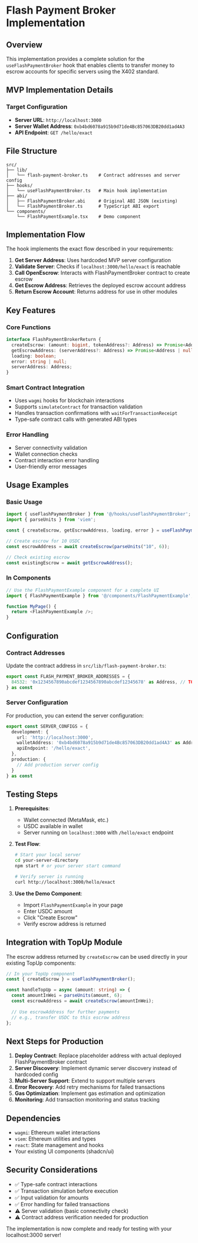 # Flash Payment Broker Implementation

## Overview

This implementation provides a complete solution for the `useFlashPaymentBroker` hook that enables clients to transfer money to escrow accounts for specific servers using the X402 standard.

## MVP Implementation Details

### Target Configuration
- **Server URL**: `http://localhost:3000`
- **Server Wallet Address**: `0xb4bd6078a915b9d71de4Bc857063DB20dd1ad4A3`
- **API Endpoint**: `GET /hello/exact`

## File Structure

```
src/
├── lib/
│   └── flash-payment-broker.ts    # Contract addresses and server config
├── hooks/
│   └── useFlashPaymentBroker.ts   # Main hook implementation
├── abi/
│   ├── FlashPaymentBroker.abi     # Original ABI JSON (existing)
│   └── FlashPaymentBroker.ts      # TypeScript ABI export
└── components/
    └── FlashPaymentExample.tsx    # Demo component
```

## Implementation Flow

The hook implements the exact flow described in your requirements:

1. **Get Server Address**: Uses hardcoded MVP server configuration
2. **Validate Server**: Checks if `localhost:3000/hello/exact` is reachable
3. **Call OpenEscrow**: Interacts with FlashPaymentBroker contract to create escrow
4. **Get Escrow Address**: Retrieves the deployed escrow account address
5. **Return Escrow Account**: Returns address for use in other modules

## Key Features

### Core Functions

```typescript
interface FlashPaymentBrokerReturn {
  createEscrow: (amount: bigint, tokenAddress?: Address) => Promise<Address>;
  getEscrowAddress: (serverAddress?: Address) => Promise<Address | null>;
  loading: boolean;
  error: string | null;
  serverAddress: Address;
}
```

### Smart Contract Integration
- Uses `wagmi` hooks for blockchain interactions
- Supports `simulateContract` for transaction validation
- Handles transaction confirmations with `waitForTransactionReceipt`
- Type-safe contract calls with generated ABI types

### Error Handling
- Server connectivity validation
- Wallet connection checks
- Contract interaction error handling
- User-friendly error messages

## Usage Examples

### Basic Usage
```typescript
import { useFlashPaymentBroker } from '@/hooks/useFlashPaymentBroker';
import { parseUnits } from 'viem';

const { createEscrow, getEscrowAddress, loading, error } = useFlashPaymentBroker();

// Create escrow for 10 USDC
const escrowAddress = await createEscrow(parseUnits("10", 6));

// Check existing escrow
const existingEscrow = await getEscrowAddress();
```

### In Components
```typescript
// Use the FlashPaymentExample component for a complete UI
import { FlashPaymentExample } from '@/components/FlashPaymentExample';

function MyPage() {
  return <FlashPaymentExample />;
}
```

## Configuration

### Contract Addresses
Update the contract address in `src/lib/flash-payment-broker.ts`:

```typescript
export const FLASH_PAYMENT_BROKER_ADDRESSES = {
  84532: '0x1234567890abcdef1234567890abcdef12345678' as Address, // TODO: Replace with actual address
} as const
```

### Server Configuration
For production, you can extend the server configuration:

```typescript
export const SERVER_CONFIGS = {
  development: {
    url: 'http://localhost:3000',
    walletAddress: '0xb4bd6078a915b9d71de4Bc857063DB20dd1ad4A3' as Address,
    apiEndpoint: '/hello/exact',
  },
  production: {
    // Add production server config
  }
} as const
```

## Testing Steps

1. **Prerequisites**:
   - Wallet connected (MetaMask, etc.)
   - USDC available in wallet
   - Server running on `localhost:3000` with `/hello/exact` endpoint

2. **Test Flow**:
   ```bash
   # Start your local server
   cd your-server-directory
   npm start # or your server start command
   
   # Verify server is running
   curl http://localhost:3000/hello/exact
   ```

3. **Use the Demo Component**:
   - Import `FlashPaymentExample` in your page
   - Enter USDC amount
   - Click "Create Escrow"
   - Verify escrow address is returned

## Integration with TopUp Module

The escrow address returned by `createEscrow` can be used directly in your existing TopUp components:

```typescript
// In your TopUp component
const { createEscrow } = useFlashPaymentBroker();

const handleTopUp = async (amount: string) => {
  const amountInWei = parseUnits(amount, 6);
  const escrowAddress = await createEscrow(amountInWei);
  
  // Use escrowAddress for further payments
  // e.g., transfer USDC to this escrow address
};
```

## Next Steps for Production

1. **Deploy Contract**: Replace placeholder address with actual deployed FlashPaymentBroker contract
2. **Server Discovery**: Implement dynamic server discovery instead of hardcoded config
3. **Multi-Server Support**: Extend to support multiple servers
4. **Error Recovery**: Add retry mechanisms for failed transactions
5. **Gas Optimization**: Implement gas estimation and optimization
6. **Monitoring**: Add transaction monitoring and status tracking

## Dependencies

- `wagmi`: Ethereum wallet interactions
- `viem`: Ethereum utilities and types
- `react`: State management and hooks
- Your existing UI components (shadcn/ui)

## Security Considerations

- ✅ Type-safe contract interactions
- ✅ Transaction simulation before execution
- ✅ Input validation for amounts
- ✅ Error handling for failed transactions
- ⚠️ Server validation (basic connectivity check)
- ⚠️ Contract address verification needed for production

The implementation is now complete and ready for testing with your localhost:3000 server!
